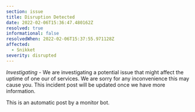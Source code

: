 ```yaml
---
section: issue
title: Disruption Detected
date: 2022-02-06T15:36:47.480162Z
resolved: true
informational: false
resolvedWhen: 2022-02-06T15:37:55.971128Z
affected:
  - Snikket
severity: disrupted
---
```

*Investigating* - We are investigating a potential issue that might affect the uptime of one our of services. We are sorry for any inconvenience this may cause you. This incident post will be updated once we have more information.

This is an automatic post by a monitor bot.
        